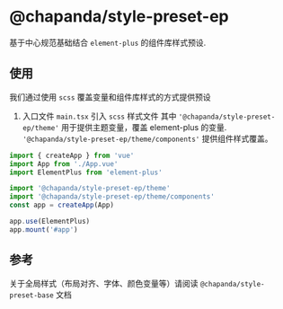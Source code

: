 # @chapanda/style-preset-ep

基于中心规范基础结合 `element-plus` 的组件库样式预设.

## 使用

我们通过使用 `scss` 覆盖变量和组件库样式的方式提供预设

1. 入口文件 `main.tsx` 引入 `scss` 样式文件
其中 `'@chapanda/style-preset-ep/theme'` 用于提供主题变量，覆盖 element-plus 的变量.
`'@chapanda/style-preset-ep/theme/components'` 提供组件样式覆盖。

```typescript jsx
import { createApp } from 'vue'
import App from './App.vue'
import ElementPlus from 'element-plus'

import '@chapanda/style-preset-ep/theme'
import '@chapanda/style-preset-ep/theme/components'
const app = createApp(App)

app.use(ElementPlus)
app.mount('#app')

```

## 参考
关于全局样式（布局对齐、字体、颜色变量等）请阅读 `@chapanda/style-preset-base` 文档
